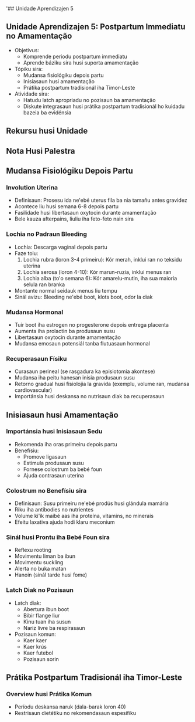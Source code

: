 '## Unidade Aprendizajen 5

## Unidade Aprendizajen 5: Postpartum Immediatu no Amamentação
- Objetivus:
  * Komprende periodu postpartum immediatu
  * Aprende báziku sira husi suporta amamentação
- Tópiku sira:
  * Mudansa fisiológiku depois partu
  * Inisiasaun husi amamentação
  * Prátika postpartum tradisionál iha Timor-Leste
- Atividade sira:
  * Hatudu latch apropriadu no pozisaun ba amamentação
  * Diskute integrasaun husi prátika postpartum tradisionál ho kuidadu bazeia ba evidénsia

## Rekursu husi Unidade

## Nota Husi Palestra

## Mudansa Fisiológiku Depois Partu

### Involution Uterina
- Definisaun: Prosesu ida ne'ebé uterus fila ba nia tamañu antes gravidez
- Acontece liu husi semana 6-8 depois partu
- Fasilidade husi libertasaun oxytocin durante amamentação
- Bele kauza afterpains, liuliu iha feto-feto nain sira

### Lochia no Padraun Bleeding
- Lochia: Descarga vaginal depois partu
- Faze tolu:
  1. Lochia rubra (loron 3-4 primeiru): Kór merah, inklui ran no teksidu uterina
  2. Lochia serosa (loron 4-10): Kór marun-ruzia, inklui menus ran
  3. Lochia alba (to'o semana 6): Kór amarelu-mutin, iha sua maioria selula ran branka
- Montante normal seidauk menus liu tempu
- Sinál avizu: Bleeding ne'ebé boot, klots boot, odor la diak

### Mudansa Hormonal
- Tuir boot iha estrogen no progesterone depois entrega placenta
- Aumenta iha prolactin ba produsaun susu
- Libertasaun oxytocin durante amamentação
- Mudansa emosaun potensiál tanba flutuasaun hormonal

### Recuperasaun Físiku
- Curasaun perineal (se rasgadura ka episiotomia akontese)
- Mudansa iha peitu hanesan inisia produsaun susu
- Retorno gradual husi fisiolojia la gravida (exemplu, volume ran, mudansa cardiovascular)
- Importánsia husi deskansa no nutrisaun diak ba recuperasaun

## Inisiasaun husi Amamentação

### Importánsia husi Inisiasaun Sedu
- Rekomenda iha oras primeiru depois partu
- Benefísiu:
  - Promove ligasaun
  - Estimula produsaun susu
  - Fornese colostrum ba bebé foun
  - Ajuda contrasaun uterina

### Colostrum no Benefísiu sira
- Definisaun: Susu primeiru ne'ebé prodús husi glándula mamária
- Riku iha antibodies no nutrientes
- Volume ki'ik maibé aas iha proteína, vitamins, no minerais
- Efeitu laxativa ajuda hodi klaru meconium

### Sinál husi Prontu iha Bebé Foun sira
- Reflexu rooting
- Movimentu liman ba ibun
- Movimentu suckling
- Alerta no buka matan
- Hanoin (sinál tarde husi fome)

### Latch Diak no Pozisaun
- Latch diak:
  - Abertura ibun boot
  - Bibir flange liur
  - Kinu tuan iha susun
  - Nariz livre ba respirasaun
- Pozisaun komun:
  - Kaer kaer
  - Kaer krús
  - Kaer futebol
  - Pozisaun sorin

## Prátika Postpartum Tradisionál iha Timor-Leste

### Overview husi Prátika Komun
- Períodu deskansa naruk (dala-barak loron 40)
- Restrisaun dietétiku no rekomendasaun espesífiku